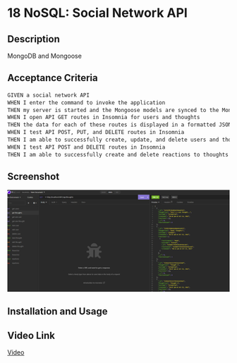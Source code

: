 # 18 NoSQL: Social Network API

## Description

MongoDB and Mongoose


## Acceptance Criteria

```md
GIVEN a social network API
WHEN I enter the command to invoke the application
THEN my server is started and the Mongoose models are synced to the MongoDB database
WHEN I open API GET routes in Insomnia for users and thoughts
THEN the data for each of these routes is displayed in a formatted JSON
WHEN I test API POST, PUT, and DELETE routes in Insomnia
THEN I am able to successfully create, update, and delete users and thoughts in my database
WHEN I test API POST and DELETE routes in Insomnia
THEN I am able to successfully create and delete reactions to thoughts and add and remove friends to a user’s friend list
```

## Screenshot

![Example of app in use in Insomnia](./assets/screenshot.png)


## Installation and Usage


## Video Link

[Video](https://drive.google.com/file/d/1CUt4I0qyhq01GJTKCNHt02VhbLZKwgqI/view)

